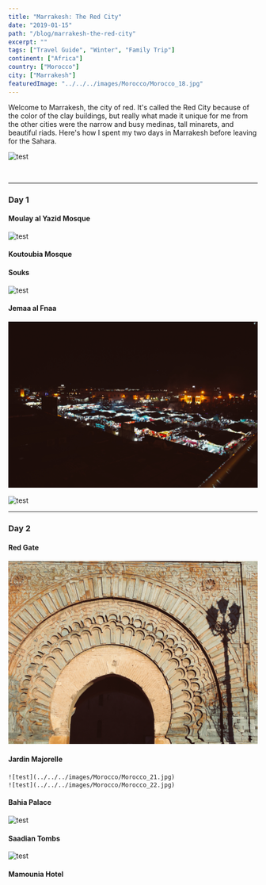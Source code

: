 ```yaml
---
title: "Marrakesh: The Red City"
date: "2019-01-15"
path: "/blog/marrakesh-the-red-city"
excerpt: ""
tags: ["Travel Guide", "Winter", "Family Trip"]
continent: ["Africa"]
country: ["Morocco"]
city: ["Marrakesh"]
featuredImage: "../../../images/Morocco/Morocco_18.jpg"
---
```


Welcome to Marrakesh, the city of red. It's called the Red City because of the color of the clay buildings, but really what made it unique for me from the other cities were the narrow and busy medinas, tall minarets, and beautiful riads. Here's how I spent my two days in Marrakesh before leaving for the Sahara. 

![test](../../../images/Morocco/Morocco_20.jpg) 

&nbsp;

*****************************************************************************
### **Day 1** 

#### **Moulay al Yazid Mosque**

![test](../../../images/Morocco/Morocco_17.jpg)

#### **Koutoubia Mosque**

#### **Souks**

![test](../../../images/Morocco/Morocco_13.jpg)

#### **Jemaa al Fnaa**

![test](../../../images/Morocco/Morocco_24.jpg)

![test](../../../images/Morocco/Morocco_11.jpg)


*****************************************************************************
### **Day 2**

#### **Red Gate**

![test](../../../images/Morocco/Morocco_18.jpg)

#### **Jardin Majorelle**

```grid|2|
![test](../../../images/Morocco/Morocco_21.jpg) 
![test](../../../images/Morocco/Morocco_22.jpg) 
```

#### **Bahia Palace**

![test](../../../images/Morocco/Morocco_23.jpg)

#### **Saadian Tombs**

![test](../../../images/Morocco/Morocco_25.jpg)

#### **Mamounia Hotel**





